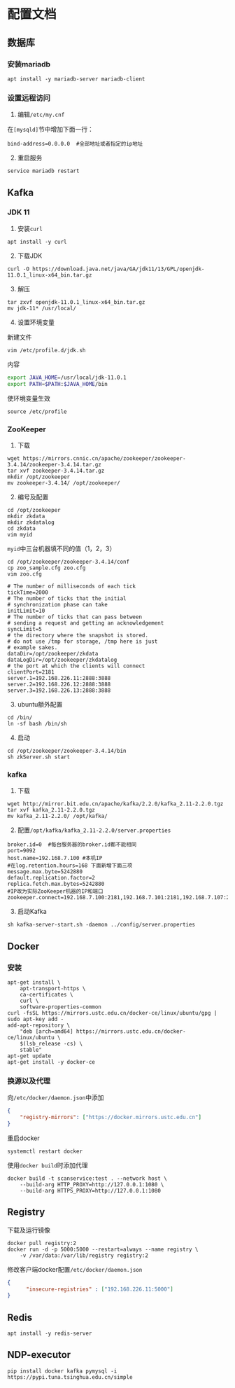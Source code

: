 # 配置文档

## 数据库

### 安装mariadb

```shell
apt install -y mariadb-server mariadb-client
```

### 设置远程访问

1. 编辑```/etc/my.cnf```

在```[mysqld]```节中增加下面一行：

```
bind-address=0.0.0.0  #全部地址或者指定的ip地址
```

2. 重启服务

```shell
service mariadb restart
```

## Kafka

### JDK 11

1. 安装```curl```

```shell
apt install -y curl
```

2. 下载JDK

```shell
curl -O https://download.java.net/java/GA/jdk11/13/GPL/openjdk-11.0.1_linux-x64_bin.tar.gz
```

3. 解压

```shell
tar zxvf openjdk-11.0.1_linux-x64_bin.tar.gz
mv jdk-11* /usr/local/
```

4. 设置环境变量

新建文件

```shell
vim /etc/profile.d/jdk.sh
```

内容

```sh
export JAVA_HOME=/usr/local/jdk-11.0.1
export PATH=$PATH:$JAVA_HOME/bin
```

使环境变量生效

```shell
source /etc/profile
```

### ZooKeeper

1. 下载

```shell
wget https://mirrors.cnnic.cn/apache/zookeeper/zookeeper-3.4.14/zookeeper-3.4.14.tar.gz
tar xvf zookeeper-3.4.14.tar.gz
mkdir /opt/zookeeper
mv zookeeper-3.4.14/ /opt/zookeeper/
```

2. 编号及配置

```shell
cd /opt/zookeeper
mkdir zkdata
mkdir zkdatalog
cd zkdata
vim myid
```

```myid```中三台机器填不同的值（1，2，3）

```shell
cd /opt/zookeeper/zookeeper-3.4.14/conf
cp zoo_sample.cfg zoo.cfg
vim zoo.cfg
```

```
# The number of milliseconds of each tick
tickTime=2000
# The number of ticks that the initial 
# synchronization phase can take
initLimit=10
# The number of ticks that can pass between 
# sending a request and getting an acknowledgement
syncLimit=5
# the directory where the snapshot is stored.
# do not use /tmp for storage, /tmp here is just 
# example sakes.
dataDir=/opt/zookeeper/zkdata
dataLogDir=/opt/zookeeper/zkdatalog
# the port at which the clients will connect
clientPort=2181
server.1=192.168.226.11:2888:3888
server.2=192.168.226.12:2888:3888
server.3=192.168.226.13:2888:3888
```

3. ubuntu额外配置

```shell
cd /bin/
ln -sf bash /bin/sh
```

4. 启动

```shell
cd /opt/zookeeper/zookeeper-3.4.14/bin
sh zkServer.sh start
```

### kafka

1. 下载

```shell
wget http://mirror.bit.edu.cn/apache/kafka/2.2.0/kafka_2.11-2.2.0.tgz
tar xvf kafka_2.11-2.2.0.tgz
mv kafka_2.11-2.2.0/ /opt/kafka/
```

2. 配置```/opt/kafka/kafka_2.11-2.2.0/server.properties```

```
broker.id=0  #每台服务器的broker.id都不能相同
port=9092
host.name=192.168.7.100 #本机IP
#在log.retention.hours=168 下面新增下面三项
message.max.byte=5242880
default.replication.factor=2
replica.fetch.max.bytes=5242880
#IP改为实际ZooKeeper机器的IP和端口
zookeeper.connect=192.168.7.100:2181,192.168.7.101:2181,192.168.7.107:2181
```

3. 启动Kafka

```shell
sh kafka-server-start.sh -daemon ../config/server.properties
```

## Docker

### 安装

```shell
apt-get install \
    apt-transport-https \
    ca-certificates \
    curl \
    software-properties-common
curl -fsSL https://mirrors.ustc.edu.cn/docker-ce/linux/ubuntu/gpg | sudo apt-key add -
add-apt-repository \
    "deb [arch=amd64] https://mirrors.ustc.edu.cn/docker-ce/linux/ubuntu \
    $(lsb_release -cs) \
    stable"
apt-get update
apt-get install -y docker-ce
```

### 换源以及代理

向```/etc/docker/daemon.json```中添加

```json
{
    "registry-mirrors": ["https://docker.mirrors.ustc.edu.cn"]
}
```

重启docker

```shell
systemctl restart docker
```

使用```docker build```时添加代理

```shell
docker build -t scanservice:test . --network host \
    --build-arg HTTP_PROXY=http://127.0.0.1:1080 \
    --build-arg HTTPS_PROXY=http://127.0.0.1:1080
```

## Registry

下载及运行镜像

```shell
docker pull registry:2
docker run -d -p 5000:5000 --restart=always --name registry \
    -v /var/data:/var/lib/registry registry:2
```

修改客户端docker配置```/etc/docker/daemon.json```

```json
{
	  "insecure-registries" : ["192.168.226.11:5000"]
}
```

## Redis

```shell
apt install -y redis-server
```

## NDP-executor

```shell
pip install docker kafka pymysql -i https://pypi.tuna.tsinghua.edu.cn/simple
```


